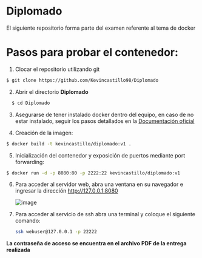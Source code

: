 # Diplomado
El siguiente repositorio forma parte del examen referente al tema de docker
# Pasos para probar el contenedor:
1. Clocar el repositorio utilizando git
```bash
$ git clone https://github.com/Kevincastillo98/Diplomado
```
2. Abrir el directorio **Diplomado**
```bash
  $ cd Diplomado
```
3. Asegurarse de tener instalado docker dentro del equipo, en caso de no estar instalado, seguir los pasos detallados en la [Documentación oficial](https://docs.docker.com/engine/install/ubuntu/)

4. Creación de la imagen:
```bash
$ docker build -t kevincastillo/diplomado:v1 .
```
5. Inicialización del contenedor y exposición de puertos mediante port forwarding:
```bash
$ docker run -d -p 8080:80 -p 2222:22 kevincastillo/diplomado:v1
```
6. Para acceder al servidor web, abra una ventana en su navegador e ingresar la dirección http://127.0.0.1:8080

   ![image](https://github.com/Kevincastillo98/Diplomado/assets/32142163/5e567b06-da2e-456b-98e9-a07e0349bc99)


8. Para acceder al servicio de ssh abra una terminal y coloque el siguiente comando:
   ```bash
   ssh webuser@127.0.0.1 -p 22222
   ```
**La contraseña de acceso se encuentra en el archivo PDF de la entrega realizada**

